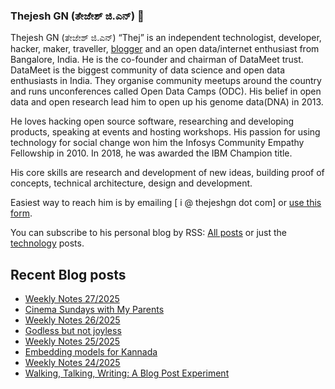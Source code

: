 ### Thejesh GN (ತೇಜೇಶ್ ಜಿ.ಎನ್) 👋

Thejesh GN (ತೇಜೇಶ್ ಜಿ.ಎನ್) “Thej” is an independent technologist, developer, hacker, maker, traveller, [blogger](https://thejeshgn.com/) and an open data/internet enthusiast from Bangalore, India. He is the co-founder and chairman of DataMeet trust. DataMeet is the biggest community of data science and open data enthusiasts in India. They organise community meetups around the country and runs unconferences called Open Data Camps (ODC). His belief in open data and open research lead him to open up his genome data(DNA) in 2013.

He loves hacking open source software, researching and developing products, speaking at events and hosting workshops. His passion for using technology for social change won him the Infosys Community Empathy Fellowship in 2010. In 2018, he was awarded the IBM Champion title.

His core skills are research and development of new ideas, building proof of concepts, technical architecture, design and development.

Easiest way to reach him is by emailing [ i @ thejeshgn dot com] or [use this form](https://thejeshgn.com/contact/).

You can subscribe to his personal blog by RSS: [All posts](https://feeds.thejeshgn.com/thejeshgn) or just the [technology](https://feeds.thejeshgn.com/technology) posts.

## Recent Blog posts
<!-- BLOG-POST-LIST:START -->
- [Weekly Notes 27/2025](https://thejeshgn.com/2025/07/04/weekly-notes-27-2025/)
- [Cinema Sundays with My Parents](https://thejeshgn.com/2025/07/03/cinema-sundays-with-my-parents/)
- [Weekly Notes 26/2025](https://thejeshgn.com/2025/06/27/weekly-notes-26-2025/)
- [Godless but not joyless](https://thejeshgn.com/2025/06/22/godless-but-not-joyless/)
- [Weekly Notes 25/2025](https://thejeshgn.com/2025/06/20/weekly-notes-25-2025/)
- [Embedding models for Kannada](https://thejeshgn.com/2025/06/18/embedding-models-for-kannada/)
- [Weekly Notes 24/2025](https://thejeshgn.com/2025/06/14/weekly-notes-24-2025/)
- [Walking, Talking, Writing: A Blog Post Experiment](https://thejeshgn.com/2025/06/12/walking-talking-writing-a-blog-post-experiment/)
<!-- BLOG-POST-LIST:END -->
